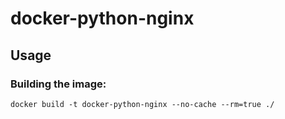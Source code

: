 # docker-python-nginx

## Usage

### Building the image:

```
docker build -t docker-python-nginx --no-cache --rm=true ./
```